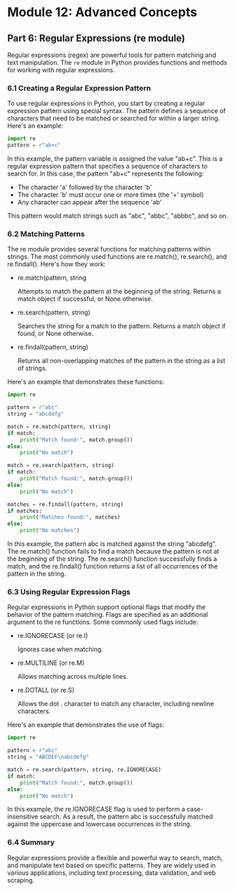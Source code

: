 # Module 12: Advanced Concepts

## Part 6: Regular Expressions (re module)

Regular expressions (regex) are powerful tools for pattern matching and text manipulation. 
The `re` module in Python provides functions and methods for working with regular expressions.

### 6.1 Creating a Regular Expression Pattern

To use regular expressions in Python, you start by creating a regular expression pattern using special syntax. 
The pattern defines a sequence of characters that need to be matched or searched for within a larger string. Here's an example:

```python
import re
pattern = r"ab+c"
```

In this example, the pattern variable is assigned the value "ab+c". This is a regular expression pattern that specifies a sequence
of characters to search for. In this case, the pattern "ab+c" represents the following:

- The character 'a' followed by the character 'b'
- The character 'b' must occur one or more times (the '+' symbol)
- Any character can appear after the sequence 'ab'

This pattern would match strings such as "abc", "abbc", "abbbc", and so on.

### 6.2 Matching Patterns

The re module provides several functions for matching patterns within strings. The most commonly used functions are re.match(), 
re.search(), and re.findall(). Here's how they work:
- re.match(pattern, string

  Attempts to match the pattern at the beginning of the string. Returns a match object if successful, or None otherwise.
- re.search(pattern, string)

    Searches the string for a match to the pattern. Returns a match object if found, or None otherwise.
- re.findall(pattern, string)

  Returns all non-overlapping matches of the pattern in the string as a list of strings.

Here's an example that demonstrates these functions:

```python
import re

pattern = r"abc"
string = "abcdefg"

match = re.match(pattern, string)
if match:
    print("Match found:", match.group())
else:
    print("No match")

match = re.search(pattern, string)
if match:
    print("Match found:", match.group())
else:
    print("No match")

matches = re.findall(pattern, string)
if matches:
    print("Matches found:", matches)
else:
    print("No matches")
```

In this example, the pattern abc is matched against the string "abcdefg". The re.match() function fails to find a match because 
the pattern is not at the beginning of the string. The re.search() function successfully finds a match, and the re.findall() function 
returns a list of all occurrences of the pattern in the string.

### 6.3 Using Regular Expression Flags

Regular expressions in Python support optional flags that modify the behavior of the pattern matching. Flags are specified as an additional
argument to the re functions. Some commonly used flags include:
- re.IGNORECASE (or re.I)

    Ignores case when matching.
- re.MULTILINE (or re.M)

    Allows matching across multiple lines.
- re.DOTALL (or re.S)

  Allows the dot . character to match any character, including newline characters.

Here's an example that demonstrates the use of flags:

```python
import re

pattern = r"abc"
string = "ABCDEF\nabcdefg"

match = re.search(pattern, string, re.IGNORECASE)
if match:
    print("Match found:", match.group())
else:
    print("No match")
```

In this example, the re.IGNORECASE flag is used to perform a case-insensitive search. As a result, the pattern abc is successfully
matched against the uppercase and lowercase occurrences in the string.

### 6.4 Summary

Regular expressions provide a flexible and powerful way to search, match, and manipulate text based on specific patterns. 
They are widely used in various applications, including text processing, data validation, and web scraping.